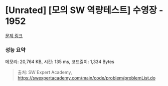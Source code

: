 # [Unrated] [모의 SW 역량테스트] 수영장 - 1952 

[문제 링크](https://swexpertacademy.com/main/code/problem/problemDetail.do?contestProbId=AV5PpFQaAQMDFAUq) 

### 성능 요약

메모리: 20,764 KB, 시간: 135 ms, 코드길이: 1,334 Bytes



> 출처: SW Expert Academy, https://swexpertacademy.com/main/code/problem/problemList.do